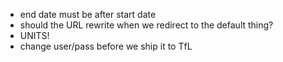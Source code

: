 * end date must be after start date
* should the URL rewrite when we redirect to the default thing?
* UNITS!
* change user/pass before we ship it to TfL
